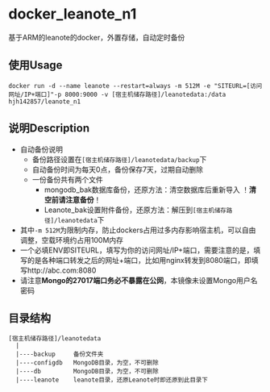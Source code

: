 # docker_leanote_n1
基于ARM的leanote的docker，外置存储，自动定时备份

## 使用Usage
```
docker run -d --name leanote --restart=always -m 512M -e "SITEURL=[访问网址/IP+端口]"-p 8000:9000 -v [宿主机储存路径]/leanotedata:/data hjh142857/leanote_n1
```
## 说明Description
* 自动备份说明
  * 备份路径设置在`[宿主机储存路径]/leanotedata/backup`下
  * 自动备份时间为每天0点，备份保存7天，过期自动删除
  * 一份备份共有两个文件
    * mongodb_bak数据库备份，还原方法：清空数据库后重新导入   ！**清空前请注意备份**！
    * Leanote_bak设置附件备份，还原方法：解压到`[宿主机储存路径]/leanotedata`下
* 其中`-m 512M`为限制内存，防止dockers占用过多内存影响宿主机，可以自由调整，空载环境约占用100M内存
* 一个必填ENV即SITEURL，填写为你的访问网址/IP+端口，需要注意的是，填写的是各种端口转发之后的网址+端口，比如用nginx转发到8080端口，即填写http://abc.com:8080
* 请注意**Mongo的27017端口务必不暴露在公网**，本镜像未设置Mongo用户名密码

## 目录结构
```
[宿主机储存路径]/leanotedata 
  |
  |----backup     备份文件夹
  |----configdb   MongoDB目录，为空，不可删除
  |----db         MongoDB目录，为空，不可删除
  |----leanote    leanote目录，还原Leanote时即还原到此目录下
```
